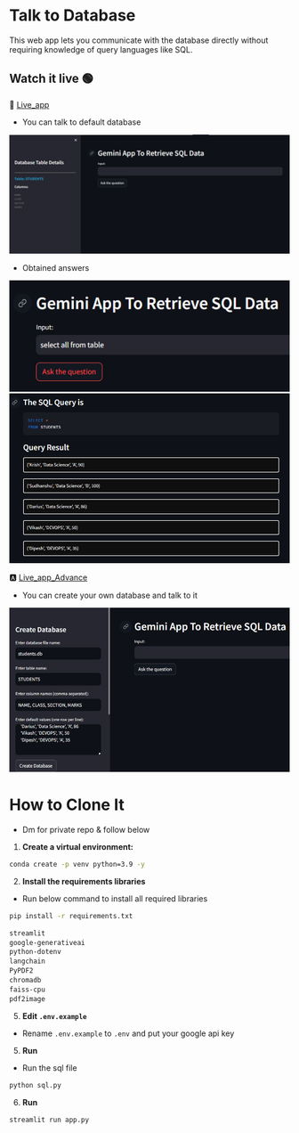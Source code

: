 # Talk to Database

This web app lets you communicate with the database directly without requiring knowledge of query languages like SQL.

## Watch it live 🟢
🤗 [Live_app](https://huggingface.co/spaces/Asstrofic/Talk-to-DB)
- You can talk to default database

<img src="/ss/db1.PNG" alt="UI" width="700">

- Obtained answers

<img src="/ss/d1.PNG" alt="UI" width="700">
<img src="/ss/d2.PNG" alt="UI" width="700">

🅰 [Live_app_Advance](https://huggingface.co/spaces/Asstrofic/Talk-to-DB-Advance)
- You can create your own database and talk to it

<img src="/ss/db3.PNG" alt="UI" width="700">

#

# How to Clone It
- Dm for private repo & follow below

1) **Create a virtual environment:**
```bash
conda create -p venv python=3.9 -y
```

2) **Install the requirements libraries**
- Run below command to install all required libraries
```bash
pip install -r requirements.txt
```

```bash
streamlit
google-generativeai
python-dotenv
langchain
PyPDF2
chromadb
faiss-cpu
pdf2image
```

5) **Edit `.env.example`**
- Rename `.env.example` to `.env` and put your google api key

5) **Run**
- Run the sql file
```bash 
python sql.py
```

6) **Run**
```bash 
streamlit run app.py
```

